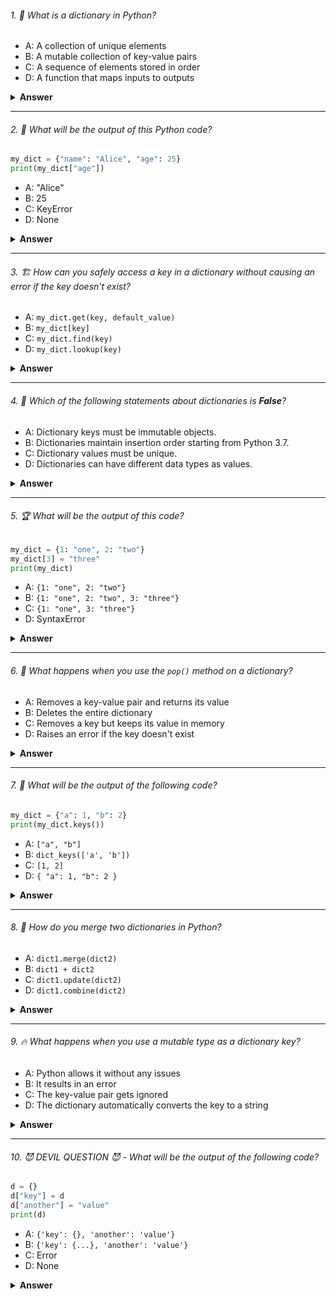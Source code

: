 ###### 1. 📖 What is a dictionary in Python?

- A: A collection of unique elements
- B: A mutable collection of key-value pairs
- C: A sequence of elements stored in order
- D: A function that maps inputs to outputs

<details><summary><b>Answer</b></summary>
<p>

#### Correct Answer -> B: A mutable collection of key-value pairs

</p>
</details>

---

###### 2. 🔑 What will be the output of this Python code?

```python
my_dict = {"name": "Alice", "age": 25}
print(my_dict["age"])  
```

- A: "Alice"
- B: 25
- C: KeyError
- D: None

<details><summary><b>Answer</b></summary>
<p>

#### Correct Answer -> B: 25

</p>
</details>

---

###### 3. 🏗️ How can you safely access a key in a dictionary without causing an error if the key doesn't exist?

- A: `my_dict.get(key, default_value)`
- B: `my_dict[key]`
- C: `my_dict.find(key)`
- D: `my_dict.lookup(key)`

<details><summary><b>Answer</b></summary>
<p>

#### Correct Answer -> A: `my_dict.get(key, default_value)`

</p>
</details>

---

###### 4. 🧐 Which of the following statements about dictionaries is **False**?

- A: Dictionary keys must be immutable objects.
- B: Dictionaries maintain insertion order starting from Python 3.7.
- C: Dictionary values must be unique.
- D: Dictionaries can have different data types as values.

<details><summary><b>Answer</b></summary>
<p>

#### Correct Answer -> C: Dictionary values must be unique. (Dictionaries allow duplicate values but unique keys.)

</p>
</details>

---

###### 5. 🏆 What will be the output of this code?

```python
my_dict = {1: "one", 2: "two"}
my_dict[3] = "three"
print(my_dict)
```

- A: `{1: "one", 2: "two"}`
- B: `{1: "one", 2: "two", 3: "three"}`
- C: `{1: "one", 3: "three"}`
- D: SyntaxError

<details><summary><b>Answer</b></summary>
<p>

#### Correct Answer -> B: `{1: "one", 2: "two", 3: "three"}`

</p>
</details>

---

###### 6. 🔄 What happens when you use the `pop()` method on a dictionary?

- A: Removes a key-value pair and returns its value
- B: Deletes the entire dictionary
- C: Removes a key but keeps its value in memory
- D: Raises an error if the key doesn't exist

<details><summary><b>Answer</b></summary>
<p>

#### Correct Answer -> A: Removes a key-value pair and returns its value

</p>
</details>

---

###### 7. 🧩 What will be the output of the following code?

```python
my_dict = {"a": 1, "b": 2}
print(my_dict.keys())
```

- A: `["a", "b"]`
- B: `dict_keys(['a', 'b'])`
- C: `[1, 2]`
- D: `{ "a": 1, "b": 2 }`

<details><summary><b>Answer</b></summary>
<p>

#### Correct Answer -> B: `dict_keys(['a', 'b'])`

</p>
</details>

---

###### 8. 🚀 How do you merge two dictionaries in Python?

- A: `dict1.merge(dict2)`
- B: `dict1 + dict2`
- C: `dict1.update(dict2)`
- D: `dict1.combine(dict2)`

<details><summary><b>Answer</b></summary>
<p>

#### Correct Answer -> C: `dict1.update(dict2)`

</p>
</details>

---

###### 9. 🔥 What happens when you use a mutable type as a dictionary key?

- A: Python allows it without any issues
- B: It results in an error
- C: The key-value pair gets ignored
- D: The dictionary automatically converts the key to a string

<details><summary><b>Answer</b></summary>
<p>

#### Correct Answer -> B: It results in an error (Mutable types like lists can't be used as dictionary keys because they are not hashable.)

</p>
</details>

---

###### 10. 😈 DEVIL QUESTION 😈 - What will be the output of the following code?

```python
d = {}
d["key"] = d
d["another"] = "value"
print(d)
```

- A: `{'key': {}, 'another': 'value'}`
- B: `{'key': {...}, 'another': 'value'}`
- C: Error
- D: None

<details><summary><b>Answer</b></summary>
<p>

#### Correct Answer -> B: `{'key': {...}, 'another': 'value'}` (The dictionary contains a self-reference.)

</p>
</details>
